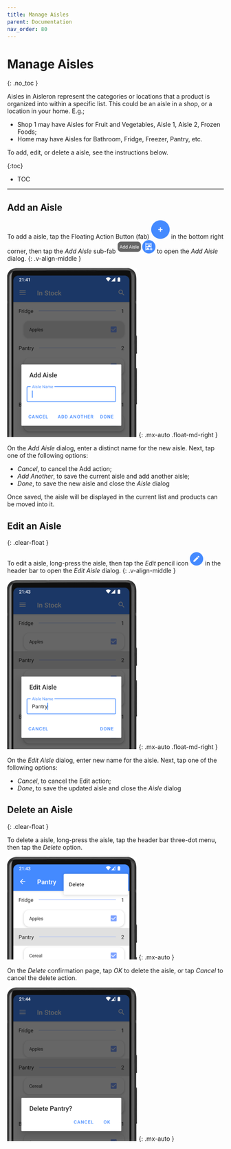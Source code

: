 ```yaml
---
title: Manage Aisles
parent: Documentation
nav_order: 80
---
```


# Manage Aisles
{: .no_toc }

Aisles in Aisleron represent the categories or locations that a product is organized into within a specific list. This could be an aisle in a shop, or a location in your home. E.g.;
* Shop 1 may have Aisles for Fruit and Vegetables, Aisle 1, Aisle 2, Frozen Foods;
* Home may have Aisles for Bathroom, Fridge, Freezer, Pantry, etc.

To add, edit, or delete a aisle, see the instructions below.

{:toc}
* TOC

---

## Add an Aisle  

To add a aisle, tap the Floating Action Button (fab) ![Fab](/assets/images/screenshots/light-mode/alr-910-fab-main.png) in the bottom right corner, then tap the *Add Aisle* sub-fab ![Add Aisle Fab](/assets/images/screenshots/light-mode/alr-930-fab-add-aisle.png) to open the *Add Aisle* dialog.
{: .v-align-middle }

![Add Aisle](/assets/images/screenshots/light-mode/alr-110-add-aisle-partial.png)
{: .mx-auto .float-md-right }

On the *Add Aisle* dialog, enter a distinct name for the new aisle. Next, tap one of the following options:
* *Cancel*, to cancel the Add action;
* *Add Another*, to save the current aisle and add another aisle;
* *Done*, to save the new aisle and close the *Aisle* dialog

Once saved, the aisle will be displayed in the current list and products can be moved into it.

## Edit an Aisle
{: .clear-float }

To edit a aisle, long-press the aisle, then tap the *Edit* pencil icon ![Edit Aisle Icon](/assets/images/screenshots/light-mode/alr-970-edit-icon.png) in the header bar to open the *Edit Aisle* dialog.
{: .v-align-middle }

![Edit Aisle](/assets/images/screenshots/light-mode/alr-130-edit-aisle-partial.png)
{: .mx-auto .float-md-right }


On the *Edit Aisle* dialog, enter new name for the aisle. Next, tap one of the following options:
* *Cancel*, to cancel the Edit action;
* *Done*, to save the updated aisle and close the *Aisle* dialog

## Delete an Aisle
{: .clear-float }

To delete a aisle, long-press the aisle, tap the header bar three-dot menu, then tap the *Delete* option. 

![Delete Aisle Menu](/assets/images/screenshots/light-mode/alr-140-select-aisle-delete-partial.png)
{: .mx-auto }

On the *Delete* confirmation page, tap *OK* to delete the aisle, or tap *Cancel* to cancel the delete action.

![Delete Aisle Confirmation](/assets/images/screenshots/light-mode/alr-150-delete-aisle-partial.png)
{: .mx-auto }

